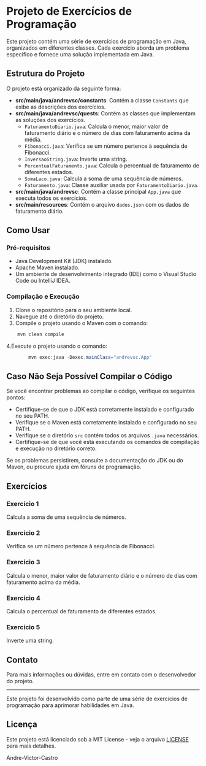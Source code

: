 # Projeto de Exercícios de Programação

Este projeto contém uma série de exercícios de programação em Java, organizados em diferentes classes. Cada exercício aborda um problema específico e fornece uma solução implementada em Java.

## Estrutura do Projeto

O projeto está organizado da seguinte forma:

- **src/main/java/andrevsc/constants**: Contém a classe `Constants` que exibe as descrições dos exercícios.
- **src/main/java/andrevsc/quests**: Contém as classes que implementam as soluções dos exercícios.
  - `FaturamentoDiario.java`: Calcula o menor, maior valor de faturamento diário e o número de dias com faturamento acima da média.
  - `Fibonacci.java`: Verifica se um número pertence à sequência de Fibonacci.
  - `InversaoString.java`: Inverte uma string.
  - `PercentualFaturamento.java`: Calcula o percentual de faturamento de diferentes estados.
  - `SomaLaco.java`: Calcula a soma de uma sequência de números.
  - `Faturamento.java`: Classe auxiliar usada por `FaturamentoDiario.java`.
- **src/main/java/andrevsc**: Contém a classe principal `App.java` que executa todos os exercícios.
- **src/main/resources**: Contém o arquivo `dados.json` com os dados de faturamento diário.

## Como Usar

### Pré-requisitos

- Java Development Kit (JDK) instalado.
- Apache Maven instalado.
- Um ambiente de desenvolvimento integrado (IDE) como o Visual Studio Code ou IntelliJ IDEA.

### Compilação e Execução

1. Clone o repositório para o seu ambiente local.
2. Navegue até o diretório do projeto.
3. Compile o projeto usando o Maven com o comando:

```powershell
    mvn clean compile
```

4.Execute o projeto usando o comando:

```powershell
        mvn exec:java -Dexec.mainClass="andrevsc.App"
```
## Caso Não Seja Possível Compilar o Código

Se você encontrar problemas ao compilar o código, verifique os seguintes pontos:

- Certifique-se de que o JDK está corretamente instalado e configurado no seu PATH.
- Verifique se o Maven está corretamente instalado e configurado no seu PATH.
- Verifique se o diretório `src` contém todos os arquivos `.java` necessários.
- Certifique-se de que você está executando os comandos de compilação e execução no diretório correto.

Se os problemas persistirem, consulte a documentação do JDK ou do Maven, ou procure ajuda em fóruns de programação.

## Exercícios

### Exercício 1

Calcula a soma de uma sequência de números.

### Exercício 2

Verifica se um número pertence à sequência de Fibonacci.

### Exercício 3

Calcula o menor, maior valor de faturamento diário e o número de dias com faturamento acima da média.

### Exercício 4

Calcula o percentual de faturamento de diferentes estados.

### Exercício 5

Inverte uma string.

## Contato

Para mais informações ou dúvidas, entre em contato com o desenvolvedor do projeto.

---

Este projeto foi desenvolvido como parte de uma série de exercícios de programação para aprimorar habilidades em Java.

## Licença

Este projeto está licenciado sob a MIT License - veja o arquivo [LICENSE](LICENSE) para mais detalhes.

Andre-Victor-Castro